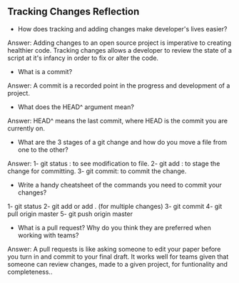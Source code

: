 ## Tracking Changes Reflection

- How does tracking and adding changes make developer's lives easier?

Answer: Adding changes to an open source project is imperative to creating healthier code.
        Tracking changes allows a developer to review the state of a script at it's infancy
        in order to fix or alter the code.

- What is a commit?

Answer: A commit is a recorded point in the progress and development of a project.

- What does the HEAD^ argument mean?

Answer: HEAD^ means the last commit, where HEAD is the commit you are currently on.

- What are the 3 stages of a git change and how do you move a file from one to the other?

Answer: 1- git status : to see modification to file.
        2- git add : to stage the change for committing.
        3- git commit: to commit the change.

- Write a handy cheatsheet of the commands you need to commit your changes?

1- git status
2- git add or add . (for multiple changes)
3- git commit
4- git pull origin master
5- git push origin master

- What is a pull request? Why do you think they are preferred when working with teams?

Answer: A pull requests is like asking someone to edit your paper before you turn in and commit to your final draft. It works well for teams given that someone can review changes, made to a given project, for funtionality and completeness..